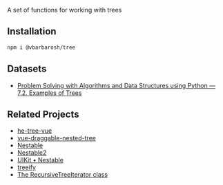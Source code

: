 A set of functions for working with trees

## Installation

```sh
npm i @vbarbarosh/tree
```

## Datasets

* [Problem Solving with Algorithms and Data Structures using Python — 7.2. Examples of Trees](https://runestone.academy/runestone/books/published/pythonds/Trees/ExamplesofTrees.html)

## Related Projects

* [he-tree-vue](https://github.com/phphe/he-tree-vue)
* [vue-draggable-nested-tree](https://github.com/phphe/vue-draggable-nested-tree)
* [Nestable](https://dbushell.com/Nestable/)
* [Nestable2](https://ramonsmit.github.io/Nestable2/)
* [UIKit • Nestable](https://getuikit.com/v2/docs/nestable.html)
* [treeify](https://github.com/notatestuser/treeify)
* [The RecursiveTreeIterator class](https://www.php.net/manual/en/class.recursivetreeiterator.php)
